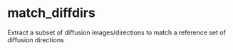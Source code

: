 # match_diffdirs
Extract a subset of diffusion images/directions to match a reference set of diffusion directions
